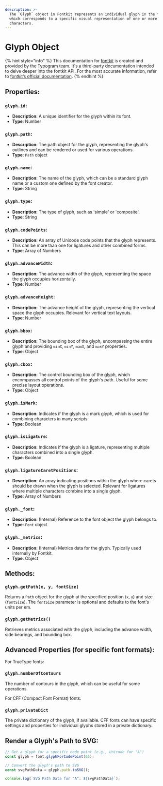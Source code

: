 ```yaml
---
description: >-
  The `Glyph` object in Fontkit represents an individual glyph in the font,
  which corresponds to a specific visual representation of one or more
  characters.
---
```


# Glyph Object

{% hint style="info" %}
This documentation for [fontkit](https://github.com/foliojs/fontkit) is created and provided by the [Typogram](https://typogram.co/) team. It's a third-party documentation intended to delve deeper into the fontkit API. For the most accurate information, refer to [fontkit’s official documentation](https://github.com/foliojs/fontkit#readme).
{% endhint %}

## **Properties**:

### `glyph.id`:

* **Description**: A unique identifier for the glyph within its font.
* **Type**: Number

### `glyph.path`:

* **Description**: The path object for the glyph, representing the glyph's outlines and can be rendered or used for various operations.
* **Type**: `Path` object

### `glyph.name`:

* **Description**: The name of the glyph, which can be a standard glyph name or a custom one defined by the font creator.
* **Type**: String

### `glyph.type`:

* **Description**: The type of glyph, such as 'simple' or 'composite'.
* **Type**: String

### `glyph.codePoints`:

* **Description**: An array of Unicode code points that the glyph represents. This can be more than one for ligatures and other combined forms.
* **Type**: Array of Numbers

### `glyph.advanceWidth`:

* **Description**: The advance width of the glyph, representing the space the glyph occupies horizontally.
* **Type**: Number

### `glyph.advanceHeight`:

* **Description**: The advance height of the glyph, representing the vertical space the glyph occupies. Relevant for vertical text layouts.
* **Type**: Number

### `glyph.bbox`:

* **Description**: The bounding box of the glyph, encompassing the entire glyph and providing `minX`, `minY`, `maxX`, and `maxY` properties.
* **Type**: Object

### `glyph.cbox`:

* **Description**: The control bounding box of the glyph, which encompasses all control points of the glyph's path. Useful for some precise layout operations.
* **Type**: Object

### `glyph.isMark`:

* **Description**: Indicates if the glyph is a mark glyph, which is used for combining characters in many scripts.
* **Type**: Boolean

### `glyph.isLigature`:

* **Description**: Indicates if the glyph is a ligature, representing multiple characters combined into a single glyph.
* **Type**: Boolean

### `glyph.ligatureCaretPositions`:

* **Description**: An array indicating positions within the glyph where carets should be drawn when the glyph is selected. Relevant for ligatures where multiple characters combine into a single glyph.
* **Type**: Array of Numbers

### `glyph._font`:

* **Description**: (Internal) Reference to the font object the glyph belongs to.
* **Type**: `Font` object

### `glyph._metrics`:

* **Description**: (Internal) Metrics data for the glyph. Typically used internally by Fontkit.
* **Type**: Object

## **Methods**:

### `glyph.getPath(x, y, fontSize)`

Returns a `Path` object for the glyph at the specified position (`x`, `y`) and size (`fontSize`). The `fontSize` parameter is optional and defaults to the font's units per em.

### `glyph.getMetrics()`

Retrieves metrics associated with the glyph, including the advance width, side bearings, and bounding box.

## **Advanced Properties (for specific font formats)**:

For TrueType fonts:

### `glyph.numberOfContours`

The number of contours in the glyph, which can be useful for some operations.

For CFF (Compact Font Format) fonts:

### `glyph.privateDict`

The private dictionary of the glyph, if available. CFF fonts can have specific settings and properties for individual glyphs stored in a private dictionary.

## **Render a Glyph's Path to SVG**:

```javascript
// Get a glyph for a specific code point (e.g., Unicode for "A")
const glyph = font.glyphForCodePoint(65);

// Convert the glyph's path to SVG
const svgPathData = glyph.path.toSVG();

console.log(`SVG Path Data for "A": ${svgPathData}`);
```
